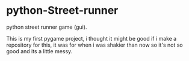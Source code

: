 # python-Street-runner
python street runner game (gui).

This is my first pygame project, 
i thought it might be good if i make a repository for this, 
it was for when i was shakier than now so it's not so good and its a little messy.
